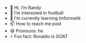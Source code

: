 - 👋 Hi, I’m Randy
- 👀 I’m interested in football
- 🌱 I’m currently learning Imformatik
- 📫 How to reach me post
- 😄 Pronouns: he
- ⚡ Fun fact: Ronaldo is GOAT

<!---
Randy77777/Randy77777 is a ✨ special ✨ repository because its `README.md` (this file) appears on your GitHub profile.
You can click the Preview link to take a look at your changes.
--->
